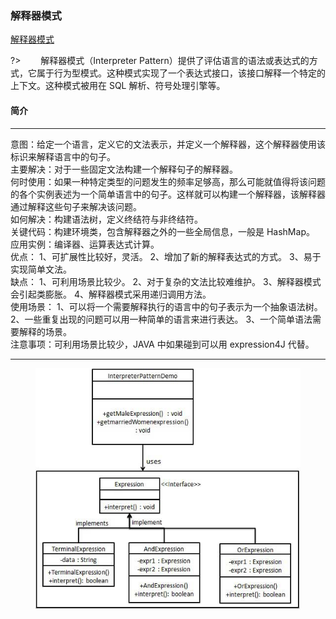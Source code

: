 ### 解释器模式  <!-- {docsify-ignore-all} -->
[解释器模式](https://www.runoob.com/design-pattern/command-pattern.html ':crossorgin')
  
?> &emsp;&emsp;解释器模式（Interpreter Pattern）提供了评估语言的语法或表达式的方式，它属于行为型模式。这种模式实现了一个表达式接口，该接口解释一个特定的上下文。这种模式被用在 SQL 解析、符号处理引擎等。

#### 简介
*****

意图：给定一个语言，定义它的文法表示，并定义一个解释器，这个解释器使用该标识来解释语言中的句子。        
主要解决：对于一些固定文法构建一个解释句子的解释器。      
何时使用：如果一种特定类型的问题发生的频率足够高，那么可能就值得将该问题的各个实例表述为一个简单语言中的句子。这样就可以构建一个解释器，该解释器通过解释这些句子来解决该问题。     
如何解决：构建语法树，定义终结符与非终结符。      
关键代码：构建环境类，包含解释器之外的一些全局信息，一般是 HashMap。      
应用实例：编译器、运算表达式计算。       
优点： 1、可扩展性比较好，灵活。 2、增加了新的解释表达式的方式。 3、易于实现简单文法。      
缺点： 1、可利用场景比较少。 2、对于复杂的文法比较难维护。 3、解释器模式会引起类膨胀。 4、解释器模式采用递归调用方法。     
使用场景： 1、可以将一个需要解释执行的语言中的句子表示为一个抽象语法树。 2、一些重复出现的问题可以用一种简单的语言来进行表达。 3、一个简单语法需要解释的场景。      
注意事项：可利用场景比较少，JAVA 中如果碰到可以用 expression4J 代替。         
*****

<figure class="thumbnails">
    <img src="assets/img/design/interpreter_pattern_uml_diagram.jpg" alt="Screenshot of content" title="解释器模式">
</figure>
